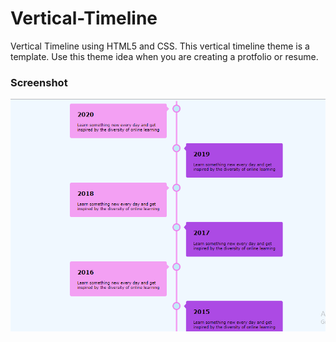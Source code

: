 # Vertical-Timeline
Vertical Timeline using HTML5 and CSS. 
This vertical timeline theme is a template. Use this theme idea when you are creating a protfolio or resume.

### Screenshot
![](vertical.png)
